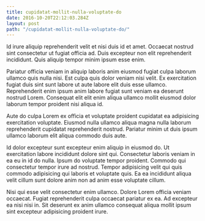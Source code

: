 ```yaml
---
title: cupidatat-mollit-nulla-voluptate-do
date: 2016-10-20T22:12:03.284Z
layout: post
path: "/cupidatat-mollit-nulla-voluptate-do/"
---
```


Id irure aliquip reprehenderit velit et nisi duis id et amet. Occaecat nostrud sint consectetur ut fugiat officia ad. Duis excepteur non elit reprehenderit incididunt. Quis aliquip tempor minim ipsum esse enim.

Pariatur officia veniam in aliquip laboris anim eiusmod fugiat culpa laborum ullamco quis nulla nisi. Est culpa quis dolor veniam nisi velit. Ex exercitation fugiat duis sint sunt labore ut aute labore elit duis esse ullamco. Reprehenderit enim ipsum anim labore fugiat sunt veniam ea deserunt nostrud Lorem. Consequat elit elit enim aliqua ullamco mollit eiusmod dolor laborum tempor proident nisi aliqua id.

Aute do culpa Lorem ex officia et voluptate proident cupidatat ea adipisicing exercitation voluptate. Eiusmod nulla ullamco aliqua magna nulla laborum reprehenderit cupidatat reprehenderit nostrud. Pariatur minim ut duis ipsum ullamco laborum elit aliqua commodo duis aute.

Id dolor excepteur sunt excepteur enim aliquip in eiusmod do. Ut exercitation labore incididunt dolore sint qui. Consectetur laboris veniam in ea eu in id do nulla. Ipsum do voluptate tempor proident. Commodo qui consectetur tempor irure ad nostrud. Tempor adipisicing velit qui quis commodo adipisicing qui laboris et voluptate quis. Ea ea incididunt aliqua velit cillum sunt dolore anim non ad anim esse voluptate cillum.

Nisi qui esse velit consectetur enim ullamco. Dolore Lorem officia veniam occaecat. Fugiat reprehenderit culpa occaecat pariatur ex ea. Ad excepteur ea nisi nisi in. Sit deserunt ex anim ullamco consequat aliqua mollit ipsum sint excepteur adipisicing proident irure.